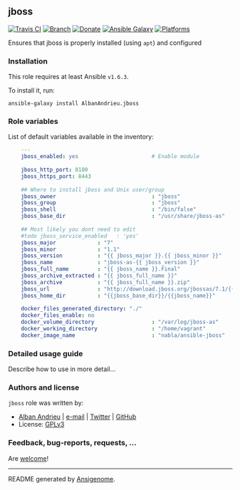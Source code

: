 ## jboss

[![Travis CI](http://img.shields.io/travis/AlbanAndrieu/ansible-jboss.svg?style=flat)](http://travis-ci.org/AlbanAndrieu/ansible-jboss) [![Branch](http://img.shields.io/github/tag/AlbanAndrieu/ansible-jboss.svg?style=flat-square)](https://github.com/AlbanAndrieu/ansible-jboss/tree/master) [![Donate](https://img.shields.io/gratipay/AlbanAndrieu.svg?style=flat)](https://www.gratipay.com/AlbanAndrieu)  [![Ansible Galaxy](http://img.shields.io/badge/galaxy-AlbanAndrieu.jboss-blue.svg?style=flat)](https://galaxy.ansible.com/list#/roles/1775) [![Platforms](http://img.shields.io/badge/platforms-ubuntu-lightgrey.svg?style=flat)](#)

Ensures that jboss is properly installed (using `apt`) and configured

### Installation

This role requires at least Ansible `v1.6.3`. 

To install it, run:

    ansible-galaxy install AlbanAndrieu.jboss



### Role variables

List of default variables available in the inventory:

```yaml
    ---
    jboss_enabled: yes                       # Enable module
    
    jboss_http_port: 8180
    jboss_https_port: 8443
    
    ## Where to install jboss and Unix user/group
    jboss_owner                              : "jboss"
    jboss_group                              : "jboss"
    jboss_shell                              : "/bin/false"
    jboss_base_dir                           : "/usr/share/jboss-as"
    
    ## Most likely you dont need to edit
    #todo jboss_service_enabled   : 'yes'
    jboss_major             : "7"
    jboss_minor             : "1.1"
    jboss_version           : "{{ jboss_major }}.{{ jboss_minor }}"
    jboss_name              : "jboss-as-{{ jboss_version }}"
    jboss_full_name         : "{{ jboss_name }}.Final"
    jboss_archive_extracted : "{{ jboss_full_name }}"
    jboss_archive           : "{{ jboss_full_name }}.zip"
    jboss_url               : "http://download.jboss.org/jbossas/7.1/{{ jboss_full_name }}/{{ jboss_archive }}"
    jboss_home_dir          : "{{jboss_base_dir}}/{{jboss_name}}"
    
    docker_files_generated_directory: "./"
    docker_files_enable: no
    docker_volume_directory                  : "/var/log/jboss-as"
    docker_working_directory                 : "/home/vagrant"
    docker_image_name                        : "nabla/ansible-jboss"
```


### Detailed usage guide

Describe how to use in more detail...


### Authors and license

`jboss` role was written by:
- [Alban Andrieu](fr.linkedin.com/in/nabla/) | [e-mail](mailto:alban.andrieu@free.fr) | [Twitter](https://twitter.com/AlbanAndrieu) | [GitHub](https://github.com/AlbanAndrieu)
- License: [GPLv3](https://tldrlegal.com/license/gnu-general-public-license-v3-%28gpl-3%29)

### Feedback, bug-reports, requests, ...

Are [welcome](https://github.com/AlbanAndrieu/ansible-jboss/issues)!

***

README generated by [Ansigenome](https://github.com/nickjj/ansigenome/).

